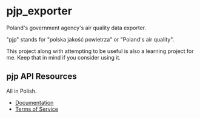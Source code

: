 # pjp_exporter

Poland's government agency's air quality data exporter.

"pjp" stands for "polska jakość powietrza" or "Poland's air quality".

This project along with attempting to be useful is also a learning project for me. Keep that in mind if you consider using it. 

## pjp API Resources

All in Polish.

* [Documentation](https://powietrze.gios.gov.pl/pjp/content/api)  
* [Terms of Service](https://powietrze.gios.gov.pl/pjp/content/terms_of_service)
